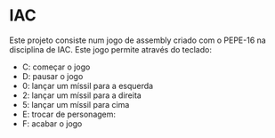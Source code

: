 # IAC

Este projeto consiste num jogo de assembly criado com o PEPE-16 na disciplina de IAC.
Este jogo permite através do teclado:

- C: começar o jogo
- D: pausar o jogo
- 0: lançar um míssil para a esquerda
- 2: lançar um míssil para a direita
- 5: lançar um míssil para cima
- E: trocar de personagem:
- F: acabar o jogo
